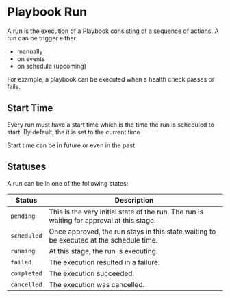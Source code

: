 # Playbook Run

A run is the execution of a Playbook consisting of a sequence of actions. A run can be trigger either

- manually
- on events
- on schedule (upcoming)

For example, a playbook can be executed when a health check passes or fails.

## Start Time

Every run must have a start time which is the time the run is scheduled to start. By default, the it is set to the current time.

Start time can be in future or even in the past.

## Statuses

A run can be in one of the following states:

| Status      | Description                                                                               |
| ----------- | ----------------------------------------------------------------------------------------- |
| `pending`   | This is the very initial state of the run. The run is waiting for approval at this stage. |
| `scheduled` | Once approved, the run stays in this state waiting to be executed at the schedule time.   |
| `running`   | At this stage, the run is executing.                                                      |
| `failed`    | The execution resulted in a failure.                                                      |
| `completed` | The execution succeeded.                                                                  |
| `cancelled` | The execution was cancelled.                                                              |
